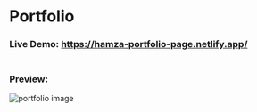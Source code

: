 # Portfolio 
### Live Demo: https://hamza-portfolio-page.netlify.app/  <br/><br/>


### Preview:
<img src="https://github.com/Mahmoud-Hamza-Git/Frontend-Projects/assets/86957735/ab8ba7c6-e7e4-4337-baae-46e943ff44d9" alt="portfolio image"/>
